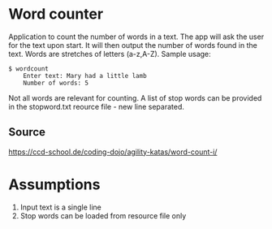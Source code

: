 Word counter
============
Application to count the number of words in a text. 
The app will ask the user for the text upon start. 
It will then output the number of words found in the text. 
Words are stretches of letters (a-z,A-Z). Sample usage:

    $ wordcount
        Enter text: Mary had a little lamb
        Number of words: 5

Not all words are relevant for counting. A list of stop words can be provided in the stopword.txt reource file - new line separated.

Source
-------
https://ccd-school.de/coding-dojo/agility-katas/word-count-i/

Assumptions
===========
1. Input text is a single line
2. Stop words can be loaded from resource file only
